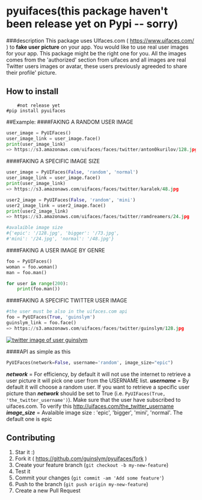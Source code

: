 # pyuifaces(this package haven't been release yet on Pypi -- sorry)


###description
This package uses UIfaces.com ( https://www.uifaces.com/ ) to **fake user picture** on your app. You would like to use real user images for your app. This package might be the right one for you. All the images comes from the 'authorized' section from uifaces and all images are real Twitter users images or avatar, these users previously agreeded to share their profile' picture.

## How to install ##
		
		#not release yet
    #pip install pyuifaces

##Example:
####FAKING A RANDOM USER IMAGE
```python
user_image = PyUIFaces()
user_image_link = user_image.face()
print(user_image_link)
=> https://s3.amazonaws.com/uifaces/faces/twitter/anton0kurilov/128.jpg
```

####FAKING A SPECIFIC IMAGE SIZE
```python
user_image = PyUIFaces(False, 'random', 'normal')
user_image_link = user_image.face()
print(user_image_link)
=> https://s3.amazonaws.com/uifaces/faces/twitter/karalek/48.jpg

user2_image = PyUIFaces(False, 'random', 'mini')
user2_image_link = user2_image.face()
print(user2_image_link)
=> https://s3.amazonaws.com/uifaces/faces/twitter/ramdreamers/24.jpg

#avalaible image size
#{'epic': '/128.jpg', 'bigger': '/73.jpg', 
#'mini': '/24.jpg', 'normal': '/48.jpg'}
```

####FAKING A USER IMAGE BY GENRE
```python
foo = PyUIFaces()
woman = foo.woman()
man = foo.man()

for user in range(200):
	print(foo.man())
```

####FAKING A SPECIFIC TWITTER USER IMAGE
```python
#the user must be also in the uifaces.com api
foo = PyUIFaces(True, 'guinslym')
guinslym_link = foo.face()
=> https://s3.amazonaws.com/uifaces/faces/twitter/guinslym/128.jpg
```

[![twitter image of user guinslym](https://s3.amazonaws.com/uifaces/faces/twitter/guinslym/128.jpg)](http://uifaces.com/guinslym)

####API
as simple as this
```python
PyUIFaces(network=False, username='random', image_size="epic")
```
***network*** = For efficiency, by default it will not use the internet to retrieve a user picture it will pick one user from the USERNAME list.
***username*** = By default it will choose a random user. If you want to retrieve a specific user picture than ***network*** should be set to True (i.e. ```PyUIFaces(True, 'the_twitter_username')```). Make sure that the user have subscribed to uifaces.com. To verify this http://uifaces.com/the_twitter_username
***image_size*** = Avalaible image size : 'epic', 'bigger', 'mini', 'normal'. The default one is epic


## Contributing

1. Star it :)
2. Fork it ( https://github.com/guinslym/pyuifaces/fork )
3. Create your feature branch (`git checkout -b my-new-feature`)
4. Test it
5. Commit your changes (`git commit -am 'Add some feature'`)
6. Push to the branch (`git push origin my-new-feature`)
7. Create a new Pull Request
